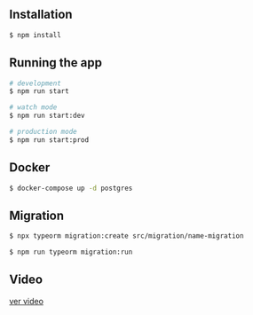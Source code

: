 
## Installation

```bash
$ npm install
```

## Running the app

```bash
# development
$ npm run start

# watch mode
$ npm run start:dev

# production mode
$ npm run start:prod
```

## Docker 
```bash
$ docker-compose up -d postgres
```
## Migration

```bash
$ npx typeorm migration:create src/migration/name-migration
```

```bash
$ npm run typeorm migration:run
```
## Video 
[ver video](video.mp4)
